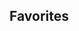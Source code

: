 <html>
<body>

<h2>Favorites</h2>

<p id="links"></p>

<script>
var JSN = '{"URL":"https://github.com}';
var Obj = JSON.parse(JSN);
document.getElementById("links").innerHTML = Obj.URL;
</script>

</body>
</html>
